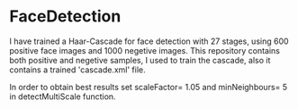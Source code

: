 # FaceDetection

I have trained a Haar-Cascade for face detection with 27 stages, using 600 positive face images and 1000 negetive images. This repository contains both positive and negetive samples, I used to train the cascade, also it contains a trained 'cascade.xml' file. 

In order to obtain best results set scaleFactor= 1.05 and minNeighbours= 5 in detectMultiScale function.
